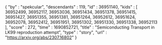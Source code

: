 {
  "by" : "spekcular",
  "descendants" : 119,
  "id" : 36951140,
  "kids" : [ 36952499, 36952117, 36953036, 36951434, 36951378, 36951415, 36951427, 36951355, 36951381, 36951264, 36952612, 36951624, 36952078, 36952412, 36951951, 36951302, 36951330, 36951338, 36952113 ],
  "score" : 272,
  "time" : 1690852721,
  "title" : "Semiconducting Transport in LK99 reproduction attempt",
  "type" : "story",
  "url" : "https://arxiv.org/abs/2307.16802"
}
